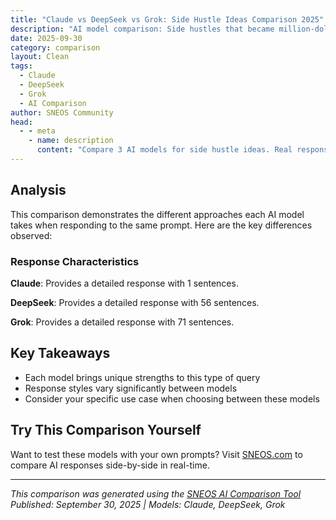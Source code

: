```yaml
---
title: "Claude vs DeepSeek vs Grok: Side Hustle Ideas Comparison 2025"
description: "AI model comparison: Side hustles that became million-dollar businesses..."
date: 2025-09-30
category: comparison
layout: Clean
tags:
  - Claude
  - DeepSeek
  - Grok
  - AI Comparison
author: SNEOS Community
head:
  - - meta
    - name: description
      content: "Compare 3 AI models for side hustle ideas. Real responses from Claude, DeepSeek, Grok with detailed analysis."
---
```


<ChatComparison
  title="Claude vs DeepSeek vs Grok: Side Hustle Ideas Comparison 2025"
  prompt="Side hustles that became million-dollar businesses"
  :responses='{
    "Claude": "Here are some inspiring examples of side hustles that grew into million-dollar businesses:\n\n## Tech \u0026 Digital\n\n**Twitter** - Started as a side project by Jack Dorsey while working at a podcasting company\n- Now worth billions\n\n**Instagram** - Kevin Systrom built it as a weekend project while working at Foursquare\n- Sold to Facebook for $1 billion\n\n**Craigslist** - Craig Newmark started it as an email list for San Francisco events\n- Generates hundreds of millions in revenue\n\n## E-commerce \u0026 Retail\n\n**Under Armour** - Kevin Plank started selling moisture-wicking shirts from his grandmother\u0027s basement\n- Now a multi-billion dollar company\n\n**Spanx** - Sara Blakely cut the feet off pantyhose and turned it into a shapewear empire\n- Built with $5,000, now worth over $1 billion\n\n**Warby Parker** - Four friends started selling glasses online as a side project\n- Valued at $3\u002B billion\n\n## Content \u0026 Media\n\n**Mashable** - Pete Cashmore started this tech blog from his bedroom in Scotland at age 19\n- Sold for millions\n\n**Huffington Post** - Arianna Huffington\u0027s side project\n- Sold to AOL for $315 million\n\n## Service-Based\n\n**1-800-GOT-JUNK** - Brian Scudamore started with a $700 truck\n- Built a franchise worth over $100 million\n\n**The key patterns**: Most started small, solved real problems, and founders reinvested profits back into growth rather than taking large salaries early on.",
    "DeepSeek": "Of course. The story of a side hustle blossoming into a million-dollar empire is one of the most compelling narratives in business. It combines passion, grit, and spotting an opportunity where others saw none.\n\nHere are several famous and inspiring examples of side hustles that became million-dollar businesses, broken down by their key \u0022aha!\u0022 moments.\n\n### 1. The \u0022Solve Your Own Problem\u0022 Pivot\n\nThese founders built a solution for a problem they personally faced, only to find a massive market of people with the same issue.\n\n*   **Company:** **Spanx**\n    *   **Founder:** Sara Blakely\n    *   **The Side Hustle:** A fax machine salesperson frustrated with the visible lines under her white pants, Blakely cut the feet off her control-top pantyhose. She spent $5,000 of her savings to develop a prototype.\n    *   **The Million-Dollar Leap:** After countless rejections, she got Neiman Marcus to carry her product. A pivotal break came when Oprah Winfrey named it one of her \u0022Favorite Things.\u0022 Blakely bootstrapped the company (no outside investors) and became the world\u0027s youngest self-made female billionaire.\n\n*   **Company:** **Under Armour**\n    *   **Founder:** Kevin Plank\n    *   **The Side Hustle:** A former University of Maryland football player, Plank was tired of heavy, sweat-soaked cotton t-shirts. He designed a synthetic compression shirt that wicked moisture in his grandmother\u0027s basement.\n    *   **The Million-Dollar Leap:** He started by selling his shirts to his former teammates who had moved on to the NFL. Word-of-mouth among professional athletes provided the credibility to explode into a global sportswear giant.\n\n### 2. The \u0022Community \u0026 Marketplace\u0022 Model\n\nThese platforms started by connecting a small, passionate group of buyers and sellers.\n\n*   **Company:** **Etsy**\n    *   **Founders:** Rob Kalin, Chris Maguire, and Haim Schoppik\n    *   **The Side Hustle:** Frustrated by the lack of a good online marketplace for their own handmade crafts and vintage items, they built a simple website in Kalin\u0027s apartment.\n    *   **The Million-Dollar Leap:** They tapped into the burgeoning \u0022maker movement\u0022 and provided a much-needed alternative to mass-produced goods. Etsy grew virally as artisans invited their customers to the platform, creating a powerful network effect.\n\n*   **Company:** **GitHub** (Acquired by Microsoft for $7.5 Billion)\n    *   **Founders:** Tom Preston-Werner, Chris Wanstrath, and PJ Hyett\n    *   **The Side Hustle:** The founders were developers who were frustrated with the existing tools for sharing and collaborating on code. They built GitHub as a weekend project to solve their own workflow problems.\n    *   **The Million-Dollar Leap:** They offered a free tier for open-source projects, which attracted millions of developers. This built a massive community, and they monetized by selling private repositories to businesses and teams.\n\n### 3. The \u0022Passion Project\u0022 Turned Pro\n\nThese businesses started from a personal hobby or a deep, personal interest.\n\n*   **Company:** **Yeti Coolers**\n    *   **Founders:** Roy and Ryan Seiders\n    *   **The Side Hustle:** Two brothers who were passionate hunters and fishermen got tired of their cheap coolers breaking. They started building nearly indestructible, high-performance coolers in their dad\u0027s shed.\n    *   **The Million-Dollar Leap:** They didn\u0027t just sell a cooler; they sold an identity. Through relentless focus on quality and marketing directly to their core audience (anglers, hunters, outdoorsmen), they created a premium, aspirational brand that mainstream consumers eventually adopted.\n\n*   **Company:** **The Muse** (Career Platform)\n    *   **Founders:** Kathryn Minshew, Alex Cavoulacos, Melissa McCreery, and Tony Daly\n    *   **The Side Hustle:** Frustrated with the state of job boards, they started a simple WordPress blog and newsletter called \u0022The Daily Muse\u0022 while working their day jobs in consulting.\n    *   **The Million-Dollar Leap:** They pivoted from a content site to a full-fledged career platform that offered company profiles, job listings, and career coaching, filling a major gap in the market for modern, transparent career resources.\n\n### 4. The \u0022Tech \u0026 SaaS\u0022 Disruptors\n\nThese are modern software solutions built to address a clear inefficiency.\n\n*   **Company:** **Slack**\n    *   **Founder:** Stewart Butterfield\n    *   **The Side Hustle:** Slack began as an internal communication tool built for Butterfield\u0027s failing video game company, Tiny Speck. They needed a better way to coordinate their team.\n    *   **The Million-Dollar Leap:** After the game shut down, they realized the internal tool was more valuable than the game itself. They pivoted, launched Slack as a standalone product, and it spread like wildfire through tech companies and beyond, becoming a cornerstone of modern workplace communication.\n\n*   **Company:** **Mailchimp** (Acquired by Intuit for ~$12 Billion)\n    *   **Founders:** Ben Chestnut and Dan Kurzius\n    *   **The Side Hustle:** Originally a web design agency, they built a simple email marketing tool for a few clients on the side.\n    *   **The Million-Dollar Leap:** They noticed the side tool was getting more traction than their main business. They famously bootstrapped for nearly 20 years, focusing on a freemium model that allowed small businesses to grow with them, eventually becoming an email marketing behemoth.\n\n### Key Takeaways for Aspiring Founders:\n\n1.  **Start with a Problem You Understand:** Most of these businesses weren\u0027t based on a wild, new idea, but on a deep frustration or need the founder experienced firsthand.\n2.  **Serve a Niche First:** They didn\u0027t try to conquer the world on day one. They sold to football players, crafters, or fellow developers, and then expanded.\n3.  **Bootstrapping is Powerful:** Companies like Spanx, Yeti, and Mailchimp proved you can build a giant without significant outside funding by being frugal and reinvesting profits.\n4.  **The Pivot is Key:** Slack, GitHub, and The Muse all started as one thing and famously pivoted to become something much bigger and more successful once they found product-market fit.\n5.  **Community is a Moat:** Building a loyal community (like Etsy\u0027s sellers or GitHub\u0027s developers) creates a competitive advantage that is very hard to replicate.\n\nThe common thread is that these million-dollar businesses didn\u0027t start with a goal of making millions. They started with a desire to solve a problem, serve a community, or pursue a passion\u2014and they executed relentlessly.",
    "Grok": "Many successful businesses started as side hustles, born out of passion, necessity, or a simple idea that gained traction. Here are some inspiring examples of side hustles that turned into million-dollar (or even billion-dollar) businesses, along with key insights into how they grew:\n\n---\n\n### 1. **Spanx - Sara Blakely**\n   - **Origin as a Side Hustle**: Sara Blakely, a door-to-door salesperson selling fax machines, came up with the idea for Spanx in 1998 while trying to create a smoother silhouette under her white pants. She cut the feet off a pair of pantyhose and realized there was a gap in the market for comfortable, seamless shapewear. She worked on the idea after hours, using her savings of $5,000 to prototype the product and file a patent herself.\n   - **Growth to Millions**: Blakely pitched her product relentlessly, eventually landing a deal with Neiman Marcus after cold-calling buyers. She also appeared on \u0022The Oprah Winfrey Show,\u0022 which skyrocketed Spanx\u2019s popularity. Her persistence and focus on solving a real problem for women turned Spanx into a global brand.\n   - **Current Value**: Spanx is valued at over $1 billion, and Blakely became one of the youngest self-made female billionaires.\n\n   **Key Lesson**: Solve a personal pain point with a creative solution, and don\u2019t be afraid to bootstrap or pitch your idea relentlessly.\n\n---\n\n### 2. **Airbnb - Brian Chesky, Joe Gebbia, and Nathan Blecharczyk**\n   - **Origin as a Side Hustle**: In 2007, Brian Chesky and Joe Gebbia were struggling to pay rent in San Francisco. They decided to rent out air mattresses in their apartment to conference attendees who couldn\u2019t find hotel rooms. They created a simple website called \u0022Air Bed \u0026 Breakfast\u0022 to list their space, charging $80 per night.\n   - **Growth to Millions**: The concept evolved into a platform for people to rent out their homes or spare rooms. Nathan Blecharczyk joined as CTO to build the tech infrastructure. Despite early struggles, they got into Y Combinator, refined their business model, and focused on user experience. By 2011, Airbnb was valued at over $1 billion.\n   - **Current Value**: Airbnb went public in 2020 with a valuation of over $100 billion at its IPO.\n\n   **Key Lesson**: Start with a small solution to an immediate problem, iterate based on user feedback, and scale with technology.\n\n---\n\n### 3. **Under Armour - Kevin Plank**\n   - **Origin as a Side Hustle**: In 1996, Kevin Plank, a University of Maryland football player, was frustrated with sweat-soaked cotton T-shirts during practice. He started experimenting with synthetic fabrics to create moisture-wicking apparel, working out of his grandmother\u2019s basement while still a student. He sold his first shirts to teammates and local teams.\n   - **Growth to Millions**: Plank used $17,000 in savings and maxed-out credit cards to fund the business. A big break came when a $25,000 order from Georgia Tech\u2019s football team gave Under Armour credibility. The brand later signed high-profile athletes and expanded into a full line of athletic wear.\n   - **Current Value**: Under Armour is a publicly traded company with a market cap of over $3 billion.\n\n   **Key Lesson**: Use personal experience to identify a niche need, start small with your network, and reinvest profits to grow.\n\n---\n\n### 4. **Craigslist - Craig Newmark**\n   - **Origin as a Side Hustle**: In 1995, Craig Newmark, a software engineer, started an email list to share local events and classifieds with friends in San Francisco. It was a hobby project to help people find apartments, jobs, and community events.\n   - **Growth to Millions**: The email list turned into a website, Craigslist.org, due to growing demand. Its simplicity and free listings (with minimal fees for certain categories) made it a go-to platform. It expanded to multiple cities and became a cultural phenomenon despite having a no-frills design.\n   - **Current Value**: Craigslist reportedly generates over $1 billion in annual revenue, largely from job postings and apartment listings in select markets.\n\n   **Key Lesson**: Build something useful for a small community first, and let organic demand drive growth.\n\n---\n\n### 5. **Patagonia - Yvon Chouinard**\n   - **Origin as a Side Hustle**: In the late 1950s, Yvon Chouinard, a rock climber, started making his own climbing gear (pitons) because the existing equipment was suboptimal. He sold them out of the back of his car to fellow climbers while living a minimalist lifestyle.\n   - **Growth to Millions**: Chouinard Equipment grew into Patagonia in the 1970s, focusing on outdoor clothing and gear. The company\u2019s commitment to environmental sustainability and quality resonated with consumers, building a loyal customer base. Patagonia also pioneered corporate activism, donating profits to environmental causes.\n   - **Current Value**: Patagonia generates over $1 billion in annual revenue and remains privately owned, with Chouinard transferring ownership to a trust and nonprofit to protect the planet.\n\n   **Key Lesson**: Focus on quality and authenticity, and align your business with values that resonate with your audience.\n\n---\n\n### 6. **Slack - Stewart Butterfield**\n   - **Origin as a Side Hustle**: In 2013, Stewart Butterfield and his team were working on an online game called *Glitch*. When the game failed to gain traction, they pivoted to a communication tool they had built internally for their team. Butterfield saw potential in this side project and decided to refine it.\n   - **Growth to Millions**: Slack launched as a workplace messaging app and quickly gained traction for its user-friendly design and integrations. Within two years, it was valued at over $1 billion, becoming one of the fastest-growing SaaS companies.\n   - **Current Value**: Slack was acquired by Salesforce in 2020 for $27.7 billion.\n\n   **Key Lesson**: Sometimes the real opportunity lies in a byproduct of your main project\u2014be open to pivoting.\n\n---\n\n### 7. **Warby Parker - Neil Blumenthal, Andrew Hunt, David Gilboa, and Jeffrey Raider**\n   - **Origin as a Side Hustle**: In 2010, four Wharton MBA students were frustrated with the high cost of eyeglasses. They started Warby Parker as a side project to sell stylish, affordable glasses online, cutting out the middleman. They worked on it while still in school, launching with $2,500 each from their savings.\n   - **Growth to Millions**: Warby Parker\u2019s direct-to-consumer model, $95 price point, and \u0022buy a pair, give a pair\u0022 social mission resonated with customers. They also opened trendy retail stores, blending online and offline experiences.\n   - **Current Value**: Warby Parker went public in 2021 with a valuation of over $6 billion.\n\n   **Key Lesson**: Disrupt outdated industries with a better value proposition and a compelling mission.\n\n---\n\n### Common Themes for Success:\n- **Solve a Real Problem**: Many of these businesses started by addressing a personal frustration or unmet need (Spanx, Under Armour, Warby Parker).\n- **Start Small**: Most founders began with minimal resources, using their own money or skills to test the idea (Airbnb, Craigslist, Patagonia).\n- **Leverage Networks**: Early customers often came from personal or local communities (Under Armour, Craigslist).\n- **Iterate and Scale**: Founders adapted based on feedback and demand, pivoting when necessary (Slack, Airbnb).\n- **Persistence Pays Off**: Overcoming rejection and financial hardship was key for many (Spanx, Under Armour).\n\nThese stories show that a side hustle, with the right approach, can evolve into a life-changing business. If you\u2019re working on a side project, focus on validating your idea with real customers, solving a genuine problem, and staying committed even when the odds seem tough. You never know where it could lead!"
  }'
  published-date="13:45"
/>

## Analysis

This comparison demonstrates the different approaches each AI model takes when responding to the same prompt. Here are the key differences observed:

### Response Characteristics

**Claude**: Provides a detailed response with 1 sentences. 

**DeepSeek**: Provides a detailed response with 56 sentences. 

**Grok**: Provides a detailed response with 71 sentences. 

## Key Takeaways

- Each model brings unique strengths to this type of query
- Response styles vary significantly between models
- Consider your specific use case when choosing between these models

## Try This Comparison Yourself

Want to test these models with your own prompts? Visit [SNEOS.com](https://sneos.com) to compare AI responses side-by-side in real-time.

---

*This comparison was generated using the [SNEOS AI Comparison Tool](https://sneos.com)*
*Published: September 30, 2025 | Models: Claude, DeepSeek, Grok*
